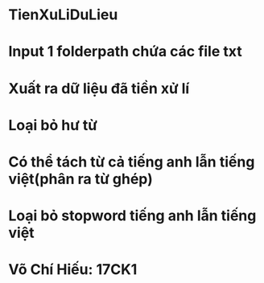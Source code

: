 # TienXuLiDuLieu
# Input 1 folderpath chứa các file txt
# Xuất ra dữ liệu đã tiền xử lí
# Loại bỏ hư từ
# Có thể tách từ cả tiếng anh lẫn tiếng việt(phân ra từ ghép)
# Loại bỏ stopword tiếng anh lẫn tiếng việt
# Võ Chí Hiếu: 17CK1

